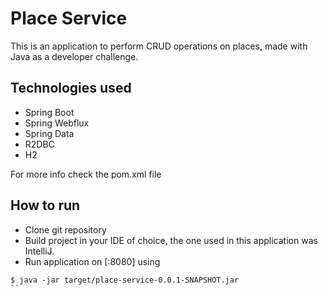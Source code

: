 # Place Service
This is an application to perform CRUD operations on places, made with Java as a developer challenge.

## Technologies used

- Spring Boot
- Spring Webflux
- Spring Data
- R2DBC
- H2


For more info check the pom.xml file

## How to run

- Clone git repository
- Build project in your IDE of choice, the one used in this application was IntelliJ.
- Run application on [:8080] using
```
$ java -jar target/place-service-0.0.1-SNAPSHOT.jar
``
